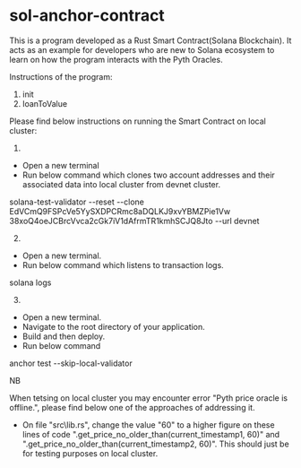 # sol-anchor-contract

This is a program developed as a Rust Smart Contract(Solana Blockchain).
It acts as an example for developers who are new to Solana ecosystem to learn on how the program interacts with the Pyth Oracles. 

Instructions of the program:

1. init
2. loanToValue

Please find below instructions on running the Smart Contract on local cluster:

1.

- Open a new terminal
- Run below command which clones two account addresses and their associated data into local cluster from devnet cluster.

solana-test-validator --reset --clone EdVCmQ9FSPcVe5YySXDPCRmc8aDQLKJ9xvYBMZPie1Vw 38xoQ4oeJCBrcVvca2cGk7iV1dAfrmTR1kmhSCJQ8Jto --url devnet

2.

- Open a new terminal.
- Run below command which listens to transaction logs.

solana logs

3.

- Open a new terminal.
- Navigate to the root directory of your application.
- Build and then deploy.
- Run below command

anchor test --skip-local-validator

NB

When tetsing on local cluster you may encounter error "Pyth price oracle is offline.", please find below one of the approaches of addressing it.
- On file "src\lib.rs", change the value "60" to a higher figure on these lines of code ".get_price_no_older_than(current_timestamp1, 60)"
and ".get_price_no_older_than(current_timestamp2, 60)". This should just be for testing purposes on local cluster.